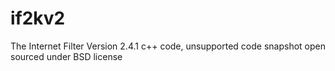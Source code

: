 # if2kv2
The Internet Filter Version 2.4.1 c++ code, unsupported code snapshot open sourced under BSD license
